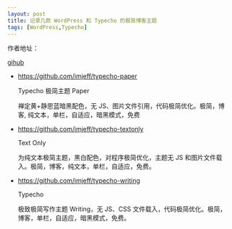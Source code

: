 ```yaml
---
layout: post
title: 记录几款 WordPress 和 Typecho 的极简博客主题
tags: [WordPress,Typecho]
---
```

作者地址：

[gihub](https://github.com/imjeff)

- https://github.com/imjeff/typecho-paper

  Typecho 极简主题 Paper
  
  禅定黄+静思蓝暗黑配色，无 JS、图片文件引用，代码极简优化。极简，博客, 纯文本，单栏，自适应，暗黑模式，免费
  
- https://github.com/imjeff/typecho-textonly

  Text Only
  
  为纯文本极简主题，黑白配色，对程序极简优化，主题无 JS 和图片文件载入。极简，博客，纯文本，单栏，自适应，免费。

- https://github.com/imjeff/typecho-writing

  Typecho
  
  极致极简写作主题 Writing，无 JS、CSS 文件载入，代码极简优化。极简，博客，单栏，自适应，暗黑模式，免费。


  
